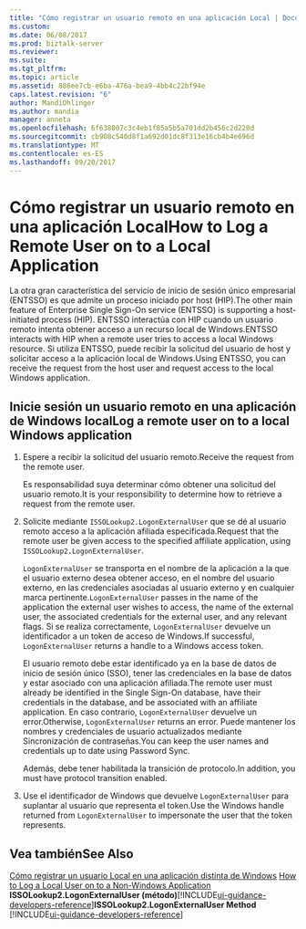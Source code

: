 ```yaml
---
title: "Cómo registrar un usuario remoto en una aplicación Local | Documentos de Microsoft"
ms.custom: 
ms.date: 06/08/2017
ms.prod: biztalk-server
ms.reviewer: 
ms.suite: 
ms.tgt_pltfrm: 
ms.topic: article
ms.assetid: 886ee7cb-e6ba-476a-bea9-4bb4c22bf94e
caps.latest.revision: "6"
author: MandiOhlinger
ms.author: mandia
manager: anneta
ms.openlocfilehash: 6f638007c3c4eb1f85a5b5a701dd2b456c2d220d
ms.sourcegitcommit: cb908c540d8f1a692d01dc8f313e16cb4b4e696d
ms.translationtype: MT
ms.contentlocale: es-ES
ms.lasthandoff: 09/20/2017
---
```

# <a name="how-to-log-a-remote-user-on-to-a-local-application"></a><span data-ttu-id="69df8-102">Cómo registrar un usuario remoto en una aplicación Local</span><span class="sxs-lookup"><span data-stu-id="69df8-102">How to Log a Remote User on to a Local Application</span></span>
<span data-ttu-id="69df8-103">La otra gran característica del servicio de inicio de sesión único empresarial (ENTSSO) es que admite un proceso iniciado por host (HIP).</span><span class="sxs-lookup"><span data-stu-id="69df8-103">The other main feature of Enterprise Single Sign-On service (ENTSSO) is supporting a host-initiated process (HIP).</span></span> <span data-ttu-id="69df8-104">ENTSSO interactúa con HIP cuando un usuario remoto intenta obtener acceso a un recurso local de Windows.</span><span class="sxs-lookup"><span data-stu-id="69df8-104">ENTSSO interacts with HIP when a remote user tries to access a local Windows resource.</span></span> <span data-ttu-id="69df8-105">Si utiliza ENTSSO, puede recibir la solicitud del usuario de host y solicitar acceso a la aplicación local de Windows.</span><span class="sxs-lookup"><span data-stu-id="69df8-105">Using ENTSSO, you can receive the request from the host user and request access to the local Windows application.</span></span>  
  
## <a name="log-a-remote-user-on-to-a-local-windows-application"></a><span data-ttu-id="69df8-106">Inicie sesión un usuario remoto en una aplicación de Windows local</span><span class="sxs-lookup"><span data-stu-id="69df8-106">Log a remote user on to a local Windows application</span></span>  
  
1.  <span data-ttu-id="69df8-107">Espere a recibir la solicitud del usuario remoto.</span><span class="sxs-lookup"><span data-stu-id="69df8-107">Receive the request from the remote user.</span></span>  
  
     <span data-ttu-id="69df8-108">Es responsabilidad suya determinar cómo obtener una solicitud del usuario remoto.</span><span class="sxs-lookup"><span data-stu-id="69df8-108">It is your responsibility to determine how to retrieve a request from the remote user.</span></span>  
  
2.  <span data-ttu-id="69df8-109">Solicite mediante `ISSOLookup2.LogonExternalUser` que se dé al usuario remoto acceso a la aplicación afiliada especificada.</span><span class="sxs-lookup"><span data-stu-id="69df8-109">Request that the remote user be given access to the specified affiliate application, using `ISSOLookup2.LogonExternalUser`.</span></span>  
  
     <span data-ttu-id="69df8-110">`LogonExternalUser` se transporta en el nombre de la aplicación a la que el usuario externo desea obtener acceso, en el nombre del usuario externo, en las credenciales asociadas al usuario externo y en cualquier marca pertinente.</span><span class="sxs-lookup"><span data-stu-id="69df8-110">`LogonExternalUser` passes in the name of the application the external user wishes to access, the name of the external user, the associated credentials for the external user, and any relevant flags.</span></span> <span data-ttu-id="69df8-111">Si se realiza correctamente, `LogonExternalUser` devuelve un identificador a un token de acceso de Windows.</span><span class="sxs-lookup"><span data-stu-id="69df8-111">If successful, `LogonExternalUser` returns a handle to a Windows access token.</span></span>  
  
     <span data-ttu-id="69df8-112">El usuario remoto debe estar identificado ya en la base de datos de inicio de sesión único (SSO), tener las credenciales en la base de datos y estar asociado con una aplicación afiliada.</span><span class="sxs-lookup"><span data-stu-id="69df8-112">The remote user must already be identified in the Single Sign-On database, have their credentials in the database, and be associated with an affiliate application.</span></span> <span data-ttu-id="69df8-113">En caso contrario, `LogonExternalUser` devuelve un error.</span><span class="sxs-lookup"><span data-stu-id="69df8-113">Otherwise, `LogonExternalUser` returns an error.</span></span> <span data-ttu-id="69df8-114">Puede mantener los nombres y credenciales de usuario actualizados mediante Sincronización de contraseñas.</span><span class="sxs-lookup"><span data-stu-id="69df8-114">You can keep the user names and credentials up to date using Password Sync.</span></span>  
  
     <span data-ttu-id="69df8-115">Además, debe tener habilitada la transición de protocolo.</span><span class="sxs-lookup"><span data-stu-id="69df8-115">In addition, you must have protocol transition enabled.</span></span>  
  
3.  <span data-ttu-id="69df8-116">Use el identificador de Windows que devuelve `LogonExternalUser` para suplantar al usuario que representa el token.</span><span class="sxs-lookup"><span data-stu-id="69df8-116">Use the Windows handle returned from `LogonExternalUser` to impersonate the user that the token represents.</span></span>  
  
## <a name="see-also"></a><span data-ttu-id="69df8-117">Vea también</span><span class="sxs-lookup"><span data-stu-id="69df8-117">See Also</span></span>  
 <span data-ttu-id="69df8-118">[Cómo registrar un usuario Local en una aplicación distinta de Windows](../core/how-to-log-a-local-user-on-to-a-non-windows-application.md) </span><span class="sxs-lookup"><span data-stu-id="69df8-118">[How to Log a Local User on to a Non-Windows Application](../core/how-to-log-a-local-user-on-to-a-non-windows-application.md) </span></span>  
 <span data-ttu-id="69df8-119">**ISSOLookup2.LogonExternalUser (método)**[!INCLUDE[ui-guidance-developers-reference](../includes/ui-guidance-developers-reference.md)]</span><span class="sxs-lookup"><span data-stu-id="69df8-119">**ISSOLookup2.LogonExternalUser Method** [!INCLUDE[ui-guidance-developers-reference](../includes/ui-guidance-developers-reference.md)]</span></span>